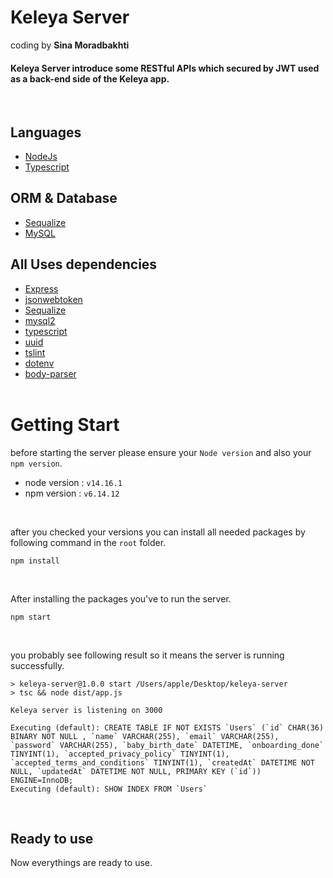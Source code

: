 # Keleya Server

coding by **Sina Moradbakhti**

#### Keleya Server introduce some RESTful APIs which secured by JWT used as a back-end side of the Keleya app.

<br/>

## Languages

- [NodeJs](#)
- [Typescript](#)

## ORM & Database

- [Sequalize](#)
- [MySQL](#)

## All Uses dependencies

- [Express](#)
- [jsonwebtoken](#)
- [Sequalize](#)
- [mysql2](#)
- [typescript](#)
- [uuid](#)
- [tslint](#)
- [dotenv](#)
- [body-parser](#)
  <br/><br/>

# Getting Start

before starting the server please ensure your `Node version` and also your `npm version`.

- node version : `v14.16.1`
- npm version : `v6.14.12`

<br/>

after you checked your versions you can install all needed packages by following command in the `root` folder.

```
npm install
```

<br/>

After installing the packages you've to run the server.

```
npm start
```

<br/>

you probably see following result so it means the server is running successfully.

```
> keleya-server@1.0.0 start /Users/apple/Desktop/keleya-server
> tsc && node dist/app.js

Keleya server is listening on 3000

Executing (default): CREATE TABLE IF NOT EXISTS `Users` (`id` CHAR(36) BINARY NOT NULL , `name` VARCHAR(255), `email` VARCHAR(255), `password` VARCHAR(255), `baby_birth_date` DATETIME, `onboarding_done` TINYINT(1), `accepted_privacy_policy` TINYINT(1), `accepted_terms_and_conditions` TINYINT(1), `createdAt` DATETIME NOT NULL, `updatedAt` DATETIME NOT NULL, PRIMARY KEY (`id`)) ENGINE=InnoDB;
Executing (default): SHOW INDEX FROM `Users`
```

<br/>

## Ready to use
Now everythings are ready to use.